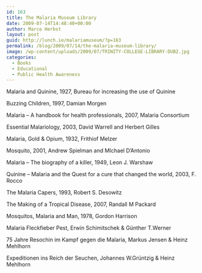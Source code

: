```yaml
---
id: 163
title: The Malaria Museum Library
date: 2009-07-14T14:48:40+00:00
author: Marco Herbst
layout: post
guid: http://lunch.ie/malariamuseum/?p=163
permalink: /blog/2009/07/14/the-malaria-museum-library/
image: /wp-content/uploads/2009/07/TRINITY-COLLEGE-LIBRARY-DUB2.jpg
categories:
  - Books
  - Educational
  - Public Health Awareness
---
```

Malaria and Quinine, 1927, Bureau for increasing the use of Quinine
  
Buzzing Children, 1997, Damian Morgen
  
Malaria &#8211; A handbook for health professionals, 2007, Malaria Consortium
  
Essential Malariology, 2003, David Warrell and Herbert Gilles
  
Malaria, Gold & Opium, 1932, Frithiof Melzer
  
Mosquito, 2001, Andrew Spielman and MIchael D&#8217;Antonio
  
Malaria &#8211; The biography of a killer, 1949, Leon J. Warshaw
  
Quinine &#8211; Malaria and the Quest for a cure that changed the world, 2003, F. Rocco
  
The Malaria Capers, 1993, Robert S. Desowitz
  
The Making of a Tropical Disease, 2007, Randall M Packard
  
Mosquitos, Malaria and Man, 1978, Gordon Harrison
  
Malaria Fleckfieber Pest, Erwin Schimitschek & Günther T.Werner
  
75 Jahre Resochin im Kampf gegen die Malaria, Markus Jensen & Heinz Mehlhorn
  
Expeditionen ins Reich der Seuchen, Johannes W.Grüntzig & Heinz Mehlhorn